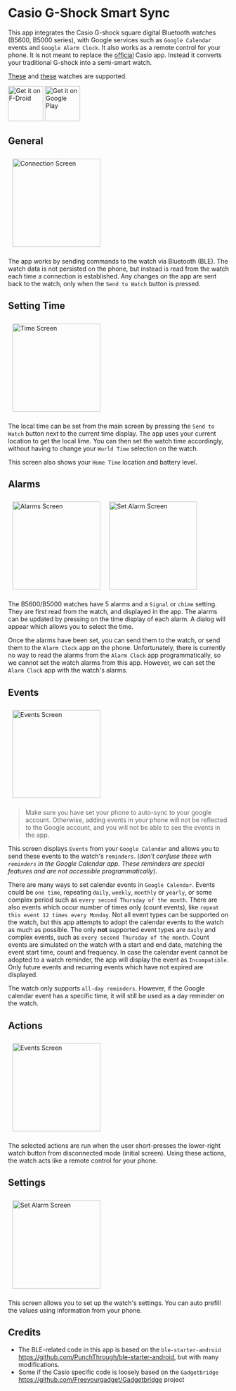 # Casio G-Shock Smart Sync

This app integrates the Casio G-shock square digital Bluetooth watches (B5600, B5000 series), with Google services such as `Google Calendar` events and
`Google Alarm Clock`. It also works as a remote control for your phone. It is not meant to replace the
[official](https://play.google.com/store/apps/details?id=com.casio.gshockconnected) Casio app. Instead it converts your traditional G-shock into a semi-smart watch.

[These](https://tinyurl.com/y4r5xf94) and [these](https://tinyurl.com/yvnku2au) watches are supported.

[<img src="https://fdroid.gitlab.io/artwork/badge/get-it-on.png"
     alt="Get it on F-Droid"
     height="80">](https://f-droid.org/packages/org.avmedia.gshockGoogleSync/)
[<img src="https://play.google.com/intl/en_us/badges/images/generic/en-play-badge.png"
     alt="Get it on Google Play"
     height="80">](https://play.google.com/store/apps/details?id=org.avmedia.gshockGoogleSync)

## General
<img src="fastlane/metadata/android/en-US/images/phoneScreenshots/ConnectingScreen.png"
alt="Connection Screen"
width=200
style="margin: 10px;" />

The app works by sending commands to the watch via Bluetooth (BLE). The watch data is not persisted on the phone, but instead is read from the watch each time 
a connection is established. Any changes on the app are sent back to the watch, only when the `Send to Watch` button is pressed.  

## Setting Time
<img src="fastlane/metadata/android/en-US/images/phoneScreenshots/TimeScreen.png"
alt="Time Screen"
width=200
style="margin: 10px;" />

The local time can be set from the main screen by pressing the `Send to Watch` button next to the current time display. The app uses your current location to get the local lime.
You can then set the watch time accordingly, without having to change your `World Time` selection on the watch.

This screen also shows your `Home Time` location and battery level.

## Alarms

<img src="fastlane/metadata/android/en-US/images/phoneScreenshots/AlarmsScreen.png"
alt="Alarms Screen"
width=200
style="float: left; margin: 10px;" />

<img src="fastlane/metadata/android/en-US/images/phoneScreenshots/SetAlarmScreen.png"
alt="Set Alarm Screen"
width=200
style="margin: 10px;" />

The B5600/B5000 watches have 5 alarms and a `Signal` or `chime` setting. They are first read from the watch,
and displayed in the app. The alarms can be updated by pressing on the time display of each alarm. 
A dialog will appear which allows you to select the time.

Once the alarms have been set, you can send them to the watch, or send them to the `Alarm Clock` app on the phone. 
Unfortunately, there is currently no way to read the alarms from the `Alarm Clock` app programmatically, 
so we cannot set the watch alarms from this app. However, we can set the `Alarm Clock` app with the watch's alarms.

## Events
<img src="fastlane/metadata/android/en-US/images/phoneScreenshots/EventsScreen.png"
alt="Events Screen"
width=200
style="margin: 10px;" />

> Make sure you have set your phone to auto-sync to your google account. Otherwise, adding events in your phone will not be reflected to the Google account, and you will not be able to see the events in the app.

This screen displays `Events` from your `Google Calendar` and allows you to send these events to the watch's `reminders`.
(*don't confuse these with `reminders` in the Google Calendar app. These reminders are special features and are not accessible programmatically*).

There are many ways to set calendar events in `Google Calendar`. Events could be `one time`, repeating `daily`, `weekly`, `monthly` 
or `yearly`, or some complex period such as `every second Thursday of the month`. There are also events which occur number of 
times only (count events), like `repeat this event 12 times every Monday`. Not all event types can be supported on the watch, but this app 
attempts to adopt the calendar events to the watch as much as possible. The only **not** supported event types are `daily` and complex events, 
such as `every second Thursday of the month`. Count events are simulated on the watch with a start and end date, 
matching the event start time, count and frequency. In case the calendar event cannot be adopted to a watch reminder, 
the app will display the event as `Incompatible`. Only future events and recurring events which have not expired are displayed.

The watch only supports `all-day reminders`. However, if the Google calendar event has a specific time,
it will still be used as a day reminder on the watch.

## Actions
<img src="fastlane/metadata/android/en-US/images/phoneScreenshots/ActionsScreen.png"
alt="Events Screen"
width=200
style="margin: 10px;" />

The selected actions are run when the user short-presses the lower-right watch button from disconnected mode (initial screen). Using these actions, the watch acts like a remote control for your phone.

## Settings
<img src="fastlane/metadata/android/en-US/images/phoneScreenshots/Settings.png"
alt="Set Alarm Screen"
width=200
style="margin: 10px;" />

This screen allows you to set up the watch's settings. You can auto prefill the values using information from your phone.

## Credits
- The BLE-related code in this app is based on the `ble-starter-android` https://github.com/PunchThrough/ble-starter-android, but with many modifications.
- Some if the Casio specific code is loosely based on the `Gadgetbridge` https://github.com/Freeyourgadget/Gadgetbridge project

